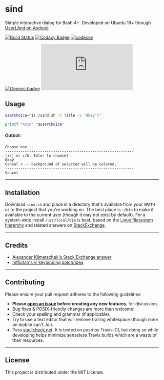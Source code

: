 # sind


Simple interactive dialog for Bash 4+. Developed on Ubuntu 18+ through [UserLAnd on Android](https://play.google.com/store/apps/details?id=tech.ula).

[![Build Status](https://travis-ci.org/l3laze/sind.svg?branch=master)](https://travis-ci.org/l3laze/sind) [![Codacy Badge](https://app.codacy.com/project/badge/Grade/3212c5503ee94a42adb04cd730304493)](https://www.codacy.com/manual/l3laze/sind?utm_source=github.com&amp;utm_medium=referral&amp;utm_content=l3laze/sind&amp;utm_campaign=Badge_Grade) [![codecov](https://codecov.io/gh/l3laze/sind/branch/master/graph/badge.svg)](https://codecov.io/gh/l3laze/sind)

[![Generic badge](https://img.shields.io/badge/Made%20with-Bash-black.svg)](https://shields.io/) [![Only 32 Kb](https://badge-size.herokuapp.com/l3laze/sind/master/sind.sh)](https://github.com/l3laze/sind/blob/master/sind.sh)



## Usage

```sh
userChoice="$(./sind.sh -t Title -o 'Okay')"

printf "%s\n" "$userChoice"
```


##### Output:

```
Choose one...
-----------------------------------------------------------
(↑/j or ↓/k, Enter to choose)
Okay
Cancel < -- background of selected will be colored.
-----------------------------------------------------------
Cancel
```


----


## Installation


Download `sind.sh` and place in a directory that's available from your `$PATH` or to the project that you're working on. The best place is `~/bin` to make it available to the current user (though it may not exist by default). For a system-wide install `/usr/local/bin` is best, based on the [Linux filesystem hierarchy](https://linux.die.net/man/7/hier) and related answers on [StackExchange](https://unix.stackexchange.com/questions/8656/usr-bin-vs-usr-local-bin-on-linux).


----


## Credits


- [Alexander Klimetschek's Stack Exchange answer](https://unix.stackexchange.com/a/415155/310780)
- [mtfurlan's vi keybinding patch/idea](https://github.com/l3laze/sind/issues/1)


----


## Contributing


Please ensure your pull request adheres to the following guidelines:


- **Please [open an issue](https://github.com/l3laze/sind/issues) before creating any new features**, for discussion.
- Bug fixes & POSIX-friendly changes are more than welcome!
- Check your spelling and grammar (if applicable).
- Try to use a text editor that will remove trailing whitespace (though mine on mobile can't..lol).
- Pass [shellcheck.net](https://www.shellcheck.net/). It is tested on push by Travis-CI, but doing so while developing helps minimize senseless Travis builds which are a waste of their resources.


----


## License

This project is distributed under the MIT License.
